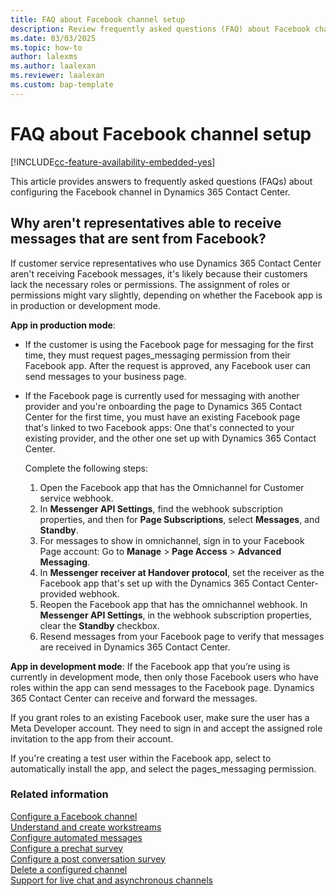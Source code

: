 ```yaml
---
title: FAQ about Facebook channel setup
description: Review frequently asked questions (FAQ) about Facebook channel configuration in Dynamics 365 Contact Center.
ms.date: 03/03/2025
ms.topic: how-to
author: lalexms
ms.author: laalexan
ms.reviewer: laalexan
ms.custom: bap-template
---
```


# FAQ about Facebook channel setup

[!INCLUDE[cc-feature-availability-embedded-yes](../../includes/cc-feature-availability-embedded-yes.md)]

This article provides answers to frequently asked questions (FAQs) about configuring the Facebook channel in Dynamics 365 Contact Center.

## Why aren't representatives able to receive messages that are sent from Facebook? 

If customer service representatives who use Dynamics 365 Contact Center aren't receiving Facebook messages, it's likely because their customers lack the necessary roles or permissions. The assignment of roles or permissions might vary slightly, depending on whether the Facebook app is in production or development mode. 

**App in production mode**: 
- If the customer is using the Facebook page for messaging for the first time, they must request pages_messaging permission from their Facebook app. After the request is approved, any Facebook user can send messages to your business page.

- If the Facebook page is currently used for messaging with another provider and you're onboarding the page to Dynamics 365 Contact Center for the first time, you must have an existing Facebook page that's linked to two Facebook apps: One that's connected to your existing provider, and the other one set up with Dynamics 365 Contact Center.<br>

  Complete the following steps:
  1. Open the Facebook app that has the Omnichannel for Customer service webhook.
  1. In **Messenger API Settings**, find the webhook subscription properties, and then for **Page Subscriptions**, select **Messages**, and **Standby**.
  1. For messages to show in omnichannel, sign in to your Facebook Page account: Go to **Manage** > **Page Access** > **Advanced Messaging**.
  1. In **Messenger receiver at Handover protocol**, set the receiver as the Facebook app that's set up with the Dynamics 365 Contact Center-provided webhook.
  1. Reopen the Facebook app that has the omnichannel webhook. In **Messenger API Settings**, in the webhook subscription properties, clear the **Standby** checkbox.
  1. Resend messages from your Facebook page to verify that messages are received in Dynamics 365 Contact Center.


**App in development mode**: If the Facebook app that you’re using is currently in development mode, then only those Facebook users who have roles within the app can send messages to the Facebook page. Dynamics 365 Contact Center can receive and forward the messages. 

If you grant roles to an existing Facebook user, make sure the user has a Meta Developer account. They need to sign in and accept the assigned role invitation to the app from their account. 

If you're creating a test user within the Facebook app, select to automatically install the app, and select the pages_messaging permission.​

### Related information

[Configure a Facebook channel](configure-facebook-channel.md)<br>
[Understand and create workstreams](create-workstreams.md)<br>
[Configure automated messages](configure-automated-message.md)<br>
[Configure a prechat survey](configure-pre-chat-survey.md)<br>
[Configure a post conversation survey](configure-post-conversation-survey.md)<br>
[Delete a configured channel](delete-channel.md)<br>
[Support for live chat and asynchronous channels](card-support-in-channels.md)
